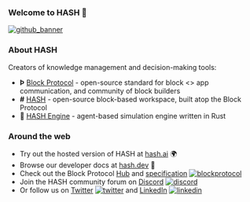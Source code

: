 <!-- GitHub links -->
[block protocol]: https://github.com/blockprotocol/blockprotocol
[hash]: https://github.com/hashintel/hash/tree/main/packages/hash
[hash engine]: https://github.com/hashintel/hash/tree/main/packages/engine
[github_banner]: https://github.com/hashintel#welcome-to-hash-

<!-- Social links -->
[twitter]: https://twitter.com/hashintel
[linkedin]: https://www.linkedin.com/company/hashintel
[discord]: https://hash.ai/discord?utm_medium=organic&utm_source=github_readme_hashintel-profile_root

<!-- Site links -->
[hash.ai]: https://hash.ai/?utm_medium=organic&utm_source=github_readme_hashintel-profile_root
[hash.dev]: https://hash.dev/?utm_medium=organic&utm_source=github_readme_hashintel-profile_root
[blockprotocol]: https://blockprotocol.org/?utm_medium=organic&utm_source=github_readme_hashintel-profile_root
[hub]: https://blockprotocol.org/hub?utm_medium=organic&utm_source=github_readme_hashintel-profile_root
[specification]: https://blockprotcol.org/docs/spec?utm_medium=organic&utm_source=github_readme_hashintel-profile_root



### Welcome to HASH 👋

[![github_banner](https://hash.ai/cdn-cgi/imagedelivery/EipKtqu98OotgfhvKf6Eew/ec83e48d-5a46-4c3f-a603-5d9fc43ff400/github)][github_banner]

### About HASH

Creators of knowledge management and decision-making tools:
- **Þ** [Block Protocol] - open-source standard for block <> app communication, and community of block builders
- **#** [HASH] - open-source block-based workspace, built atop the Block Protocol
- 🧠 [HASH Engine] - agent-based simulation engine written in Rust

### Around the web

- Try out the hosted version of HASH at [hash.ai] 🌍 
- Browse our developer docs at [hash.dev] 🚀
- Check out the Block Protocol [Hub] and [specification] [![blockprotocol](https://hash.ai/cdn-cgi/imagedelivery/EipKtqu98OotgfhvKf6Eew/bfa9a3fc-9301-45d7-73e4-26e7feb62900/16x16icon)][blockprotocol]
- Join the HASH community forum on [Discord] [![discord](https://hash.ai/cdn-cgi/imagedelivery/EipKtqu98OotgfhvKf6Eew/66be8013-77b0-4d39-8766-fecea1931800/16x16icon)][discord]
- Or follow us on [Twitter] [![twitter](https://hash.ai/cdn-cgi/imagedelivery/EipKtqu98OotgfhvKf6Eew/8b960e80-562c-4b9a-da7c-837c44ad7200/16x16icon)][twitter] and [LinkedIn] [![linkedin](https://hash.ai/cdn-cgi/imagedelivery/EipKtqu98OotgfhvKf6Eew/e417965c-0ee9-4ae7-4d98-48810339dd00/16x16icon)][linkedin]
